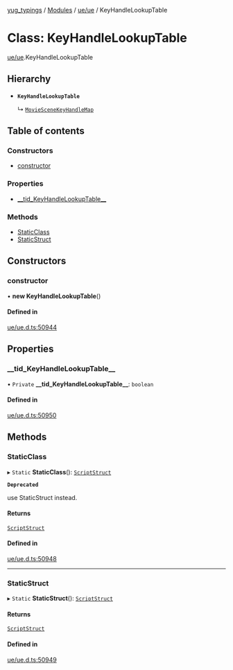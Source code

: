 [yug_typings](../README.md) / [Modules](../modules.md) / [ue/ue](../modules/ue_ue.md) / KeyHandleLookupTable

# Class: KeyHandleLookupTable

[ue/ue](../modules/ue_ue.md).KeyHandleLookupTable

## Hierarchy

- **`KeyHandleLookupTable`**

  ↳ [`MovieSceneKeyHandleMap`](ue_ue.MovieSceneKeyHandleMap.md)

## Table of contents

### Constructors

- [constructor](ue_ue.KeyHandleLookupTable.md#constructor)

### Properties

- [\_\_tid\_KeyHandleLookupTable\_\_](ue_ue.KeyHandleLookupTable.md#__tid_keyhandlelookuptable__)

### Methods

- [StaticClass](ue_ue.KeyHandleLookupTable.md#staticclass)
- [StaticStruct](ue_ue.KeyHandleLookupTable.md#staticstruct)

## Constructors

### constructor

• **new KeyHandleLookupTable**()

#### Defined in

[ue/ue.d.ts:50944](https://github.com/YugMetaverse/yug_typings/blob/b7d9b19/ue/ue.d.ts#L50944)

## Properties

### \_\_tid\_KeyHandleLookupTable\_\_

• `Private` **\_\_tid\_KeyHandleLookupTable\_\_**: `boolean`

#### Defined in

[ue/ue.d.ts:50950](https://github.com/YugMetaverse/yug_typings/blob/b7d9b19/ue/ue.d.ts#L50950)

## Methods

### StaticClass

▸ `Static` **StaticClass**(): [`ScriptStruct`](ue_ue.ScriptStruct.md)

**`Deprecated`**

use StaticStruct instead.

#### Returns

[`ScriptStruct`](ue_ue.ScriptStruct.md)

#### Defined in

[ue/ue.d.ts:50948](https://github.com/YugMetaverse/yug_typings/blob/b7d9b19/ue/ue.d.ts#L50948)

___

### StaticStruct

▸ `Static` **StaticStruct**(): [`ScriptStruct`](ue_ue.ScriptStruct.md)

#### Returns

[`ScriptStruct`](ue_ue.ScriptStruct.md)

#### Defined in

[ue/ue.d.ts:50949](https://github.com/YugMetaverse/yug_typings/blob/b7d9b19/ue/ue.d.ts#L50949)
